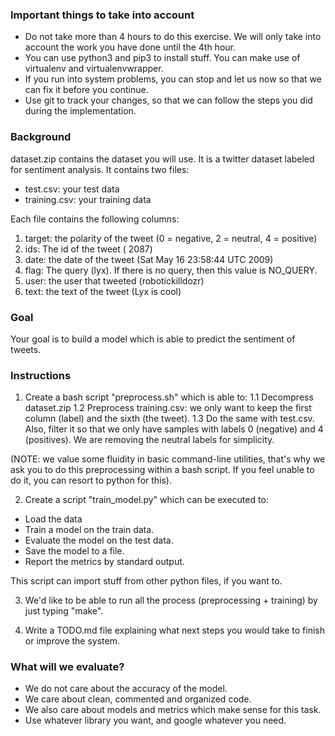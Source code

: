 ### Important things to take into account

- Do not take more than 4 hours to do this exercise. We will only take into
account the work you have done until the 4th hour.
- You can use python3 and pip3 to install stuff. You can make use of virtualenv and virtualenvwrapper.
- If you run into system problems, you can stop and let us now so that we can
fix it before you continue.
- Use git to track your changes, so that we can follow the steps you did during the implementation.

### Background

dataset.zip contains the dataset you will use. It is a twitter dataset
labeled for sentiment analysis. It contains two files:

- test.csv: your test data
- training.csv: your training data

Each file contains the following columns:

1. target: the polarity of the tweet (0 = negative, 2 = neutral, 4 = positive)
2. ids: The id of the tweet ( 2087)
3. date: the date of the tweet (Sat May 16 23:58:44 UTC 2009)
4. flag: The query (lyx). If there is no query, then this value is NO_QUERY.
5. user: the user that tweeted (robotickilldozr)
6. text: the text of the tweet (Lyx is cool)

### Goal

Your goal is to build a model which is able to predict the sentiment of tweets.

### Instructions

1. Create a bash script "preprocess.sh" which is able to:
  1.1 Decompress dataset.zip
  1.2 Preprocess training.csv: we only want to keep the first column (label)
      and the sixth (the tweet).
  1.3 Do the same with test.csv. Also, filter it so that we only have samples
      with labels 0 (negative) and 4 (positives). We are removing the neutral
      labels for simplicity.

(NOTE: we value some fluidity in basic command-line utilities, that's why we
ask you to do this preprocessing within a bash script. If you feel unable to do
it, you can resort to python for this).

2. Create a script "train_model.py" which can be executed to:
- Load the data
- Train a model on the train data.
- Evaluate the model on the test data.
- Save the model to a file.
- Report the metrics by standard output.

This script can import stuff from other python files, if you want to.

3. We'd like to be able to run all the process (preprocessing + training) by
just typing "make".

4. Write a TODO.md file explaining what next steps you would take to finish
or improve the system.

### What will we evaluate?

- We do not care about the accuracy of the model.
- We care about clean, commented and organized code.
- We also care about models and metrics which make sense for this task.
- Use whatever library you want, and google whatever you need.